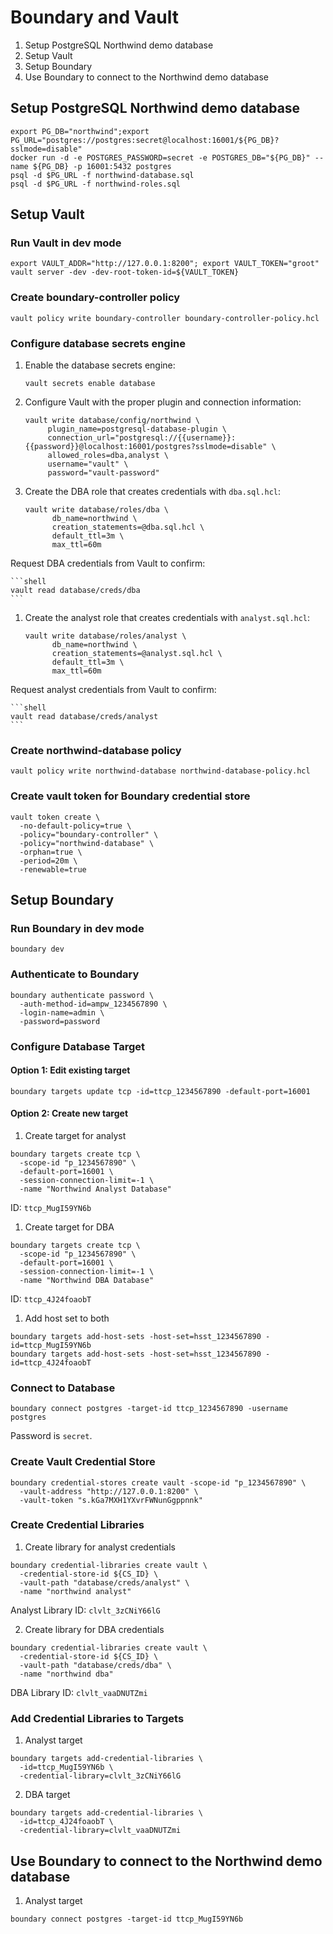 # Boundary and Vault

1. Setup PostgreSQL Northwind demo database
2. Setup Vault
3. Setup Boundary
4. Use Boundary to connect to the Northwind demo database

## Setup PostgreSQL Northwind demo database


```shell
export PG_DB="northwind";export PG_URL="postgres://postgres:secret@localhost:16001/${PG_DB}?sslmode=disable"
docker run -d -e POSTGRES_PASSWORD=secret -e POSTGRES_DB="${PG_DB}" --name ${PG_DB} -p 16001:5432 postgres
psql -d $PG_URL -f northwind-database.sql
psql -d $PG_URL -f northwind-roles.sql
```

## Setup Vault

### Run Vault in dev mode

```shell
export VAULT_ADDR="http://127.0.0.1:8200"; export VAULT_TOKEN="groot"
vault server -dev -dev-root-token-id=${VAULT_TOKEN}
```

### Create boundary-controller policy

```shell
vault policy write boundary-controller boundary-controller-policy.hcl
```

### Configure database secrets engine

1. Enable the database secrets engine:

    ```shell
    vault secrets enable database
    ```

1. Configure Vault with the proper plugin and connection information:

    ```shell
    vault write database/config/northwind \
         plugin_name=postgresql-database-plugin \
         connection_url="postgresql://{{username}}:{{password}}@localhost:16001/postgres?sslmode=disable" \
         allowed_roles=dba,analyst \
         username="vault" \
         password="vault-password"
    ```

1. Create the DBA role that creates credentials with `dba.sql.hcl`:

    ```shell
    vault write database/roles/dba \
          db_name=northwind \
          creation_statements=@dba.sql.hcl \
          default_ttl=3m \
          max_ttl=60m
    ```

Request DBA credentials from Vault to confirm:

    ```shell
    vault read database/creds/dba
    ```

1. Create the analyst role that creates credentials with `analyst.sql.hcl`:

    ```shell
    vault write database/roles/analyst \
          db_name=northwind \
          creation_statements=@analyst.sql.hcl \
          default_ttl=3m \
          max_ttl=60m
    ```

Request analyst credentials from Vault to confirm:

    ```shell
    vault read database/creds/analyst
    ```

### Create northwind-database policy

```shell
vault policy write northwind-database northwind-database-policy.hcl
```

### Create vault token for Boundary credential store

```shell
vault token create \
  -no-default-policy=true \
  -policy="boundary-controller" \
  -policy="northwind-database" \
  -orphan=true \
  -period=20m \
  -renewable=true
```

## Setup Boundary

### Run Boundary in dev mode

```shell
boundary dev
```

### Authenticate to Boundary

```shell
boundary authenticate password \
  -auth-method-id=ampw_1234567890 \
  -login-name=admin \
  -password=password
```

### Configure Database Target

#### Option 1: Edit existing target

```shell
boundary targets update tcp -id=ttcp_1234567890 -default-port=16001
```

#### Option 2: Create new target

1. Create target for analyst

```shell
boundary targets create tcp \
  -scope-id "p_1234567890" \
  -default-port=16001 \
  -session-connection-limit=-1 \
  -name "Northwind Analyst Database"
```

ID: `ttcp_MugI59YN6b`

1. Create target for DBA

```shell
boundary targets create tcp \
  -scope-id "p_1234567890" \
  -default-port=16001 \
  -session-connection-limit=-1 \
  -name "Northwind DBA Database"
```

ID: `ttcp_4J24foaobT`

1. Add host set to both

```shell
boundary targets add-host-sets -host-set=hsst_1234567890 -id=ttcp_MugI59YN6b
boundary targets add-host-sets -host-set=hsst_1234567890 -id=ttcp_4J24foaobT
```

### Connect to Database

```shell
boundary connect postgres -target-id ttcp_1234567890 -username postgres
```

Password is `secret`.

### Create Vault Credential Store

```shell
boundary credential-stores create vault -scope-id "p_1234567890" \
  -vault-address "http://127.0.0.1:8200" \
  -vault-token "s.kGa7MXH1YXvrFWNunGgppnnk"
```

### Create Credential Libraries

1. Create library for analyst credentials

```shell
boundary credential-libraries create vault \
  -credential-store-id ${CS_ID} \
  -vault-path "database/creds/analyst" \
  -name "northwind analyst"
```

Analyst Library ID: `clvlt_3zCNiY66lG`

2. Create library for DBA credentials

```shell
boundary credential-libraries create vault \
  -credential-store-id ${CS_ID} \
  -vault-path "database/creds/dba" \
  -name "northwind dba"
```

DBA Library ID: `clvlt_vaaDNUTZmi`

### Add Credential Libraries to Targets

1. Analyst target

```shell
boundary targets add-credential-libraries \
  -id=ttcp_MugI59YN6b \
  -credential-library=clvlt_3zCNiY66lG
```

2. DBA target

```shell
boundary targets add-credential-libraries \
  -id=ttcp_4J24foaobT \
  -credential-library=clvlt_vaaDNUTZmi
```


## Use Boundary to connect to the Northwind demo database

1. Analyst target

```shell
boundary connect postgres -target-id ttcp_MugI59YN6b
```
